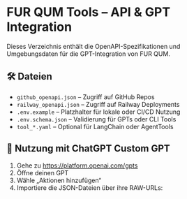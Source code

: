 # FUR QUM Tools – API & GPT Integration

Dieses Verzeichnis enthält die OpenAPI-Spezifikationen und Umgebungsdaten für die GPT-Integration von FUR QUM.

## 🛠️ Dateien

- `github_openapi.json` – Zugriff auf GitHub Repos
- `railway_openapi.json` – Zugriff auf Railway Deployments
- `.env.example` – Platzhalter für lokale oder CI/CD Nutzung
- `.env.schema.json` – Validierung für GPTs oder CLI Tools
- `tool_*.yaml` – Optional für LangChain oder AgentTools

## 🚀 Nutzung mit ChatGPT Custom GPT

1. Gehe zu https://platform.openai.com/gpts
2. Öffne deinen GPT
3. Wähle „Aktionen hinzufügen“
4. Importiere die JSON-Dateien über ihre RAW-URLs:

